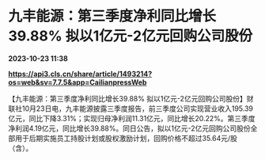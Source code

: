 # 九丰能源：第三季度净利同比增长39.88% 拟以1亿元-2亿元回购公司股份

**2023-10-23 11:38**

**https://api3.cls.cn/share/article/1493214?os=web&sv=7.7.5&app=CailianpressWeb**

【九丰能源：第三季度净利同比增长39.88% 拟以1亿元-2亿元回购公司股份】财联社10月23日电，九丰能源披露三季度报告，前三季度公司实现营业收入195.39亿元，同比下降3.31%；实现归母净利润11.31亿元，同比增长20.22%。第三季度净利润4.19亿元，同比增长39.88%。同日公告，拟以1亿元-2亿元回购公司股份全部用于后期实施员工持股计划或股权激励计划，回购价格不超过35.64元/股（含）。